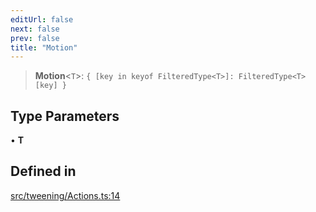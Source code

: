 ```yaml
---
editUrl: false
next: false
prev: false
title: "Motion"
---
```


> **Motion**\<`T`\>: `{ [key in keyof FilteredType<T>]: FilteredType<T>[key] }`

## Type Parameters

• **T**

## Defined in

[src/tweening/Actions.ts:14](https://github.com/agargaro/three.ez/blob/b06e30e89a1cb80df2de9df7c48590de59a134ce/src/tweening/Actions.ts#L14)
